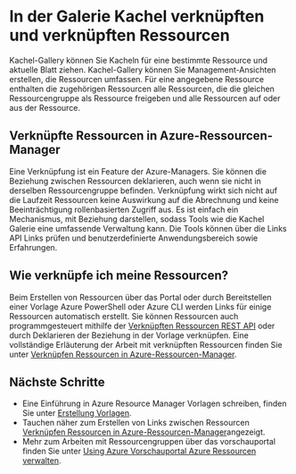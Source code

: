 <properties 
    pageTitle="In der Galerie Kachel verknüpften und verknüpften Ressourcen" 
    description="Erfahren Sie mehr über verwandte und verknüpften Ressourcen, die in der Kachel Azure vorschauportal angezeigt werden." 
    services="azure-portal" 
    documentationCenter="" 
    authors="adamabdelhamed" 
    manager="wpickett" 
    editor=""/>

<tags 
    ms.service="azure-portal" 
    ms.workload="multiple" 
    ms.tgt_pltfrm="na" 
    ms.devlang="na" 
    ms.topic="article" 
    ms.date="07/16/2015" 
    ms.author="adamab"/>

# <a name="related-and-linked-resources-in-the-tile-gallery"></a>In der Galerie Kachel verknüpften und verknüpften Ressourcen

Kachel-Gallery können Sie Kacheln für eine bestimmte Ressource und aktuelle Blatt ziehen. Kachel-Gallery können Sie Management-Ansichten erstellen, die Ressourcen umfassen. Für eine angegebene Ressource enthalten die zugehörigen Ressourcen alle Ressourcen, die die gleichen Ressourcengruppe als Ressource freigeben und alle Ressourcen auf oder aus der Ressource.

## <a name="linked-resources-in-azure-resource-manager"></a>Verknüpfte Ressourcen in Azure-Ressourcen-Manager

Eine Verknüpfung ist ein Feature der Azure-Managers.  Sie können die Beziehung zwischen Ressourcen deklarieren, auch wenn sie nicht in derselben Ressourcengruppe befinden. Verknüpfung wirkt sich nicht auf die Laufzeit Ressourcen keine Auswirkung auf die Abrechnung und keine Beeinträchtigung rollenbasierten Zugriff aus.  Es ist einfach ein Mechanismus, mit Beziehung darstellen, sodass Tools wie die Kachel Galerie eine umfassende Verwaltung kann.  Die Tools können über die Links API Links prüfen und benutzerdefinierte Anwendungsbereich sowie Erfahrungen. 

## <a name="how-do-i-link-my-resources"></a>Wie verknüpfe ich meine Ressourcen?

Beim Erstellen von Ressourcen über das Portal oder durch Bereitstellen einer Vorlage Azure PowerShell oder Azure CLI werden Links für einige Ressourcen automatisch erstellt. Sie können Ressourcen auch programmgesteuert mithilfe der [Verknüpften Ressourcen REST API](https://msdn.microsoft.com/library/azure/mt238499.aspx) oder durch Deklarieren der Beziehung in der Vorlage verknüpfen. Eine vollständige Erläuterung der Arbeit mit verknüpften Ressourcen finden Sie unter [Verknüpfen Ressourcen in Azure-Ressourcen-Manager](../resource-group-link-resources.md).

## <a name="next-steps"></a>Nächste Schritte

- Eine Einführung in Azure Resource Manager Vorlagen schreiben, finden Sie unter [Erstellung Vorlagen](../resource-group-authoring-templates.md).
- Tauchen näher zum Erstellen von Links zwischen Ressourcen [Verknüpfen Ressourcen in Azure-Ressourcen-Manager](../resource-group-link-resources.md)angezeigt.
- Mehr zum Arbeiten mit Ressourcengruppen über das vorschauportal finden Sie unter [Using Azure Vorschauportal Azure Ressourcen verwalten](resource-group-portal.md).
